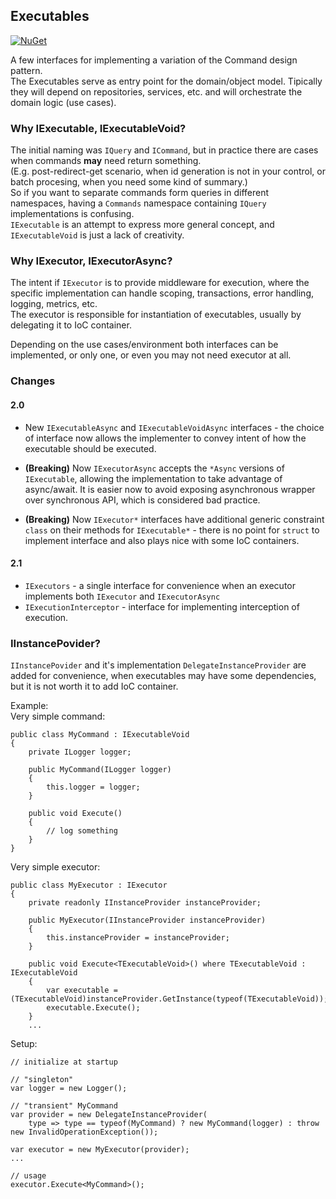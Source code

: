 ## Executables  

[![NuGet](https://img.shields.io/nuget/v/M.Executables.svg)](https://www.nuget.org/packages/M.Executables)

A few interfaces for implementing a variation of the Command design pattern.  
The Executables serve as entry point for the domain/object model. Tipically they will depend on repositories, services, etc. and will orchestrate the domain logic (use cases).    

### Why IExecutable, IExecutableVoid?  

The initial naming was `IQuery` and `ICommand`, but in practice there are cases when commands **may** need return something.  
(E.g. post-redirect-get scenario, when id generation is not in your control, or batch procesing, when you need some kind of summary.)  
So if you want to separate commands form queries in different namespaces, having a `Commands` namespace containing `IQuery` implementations is confusing.  
`IExecutable` is an attempt to express more general concept, and `IExecutableVoid` is just a lack of creativity.  

### Why IExecutor, IExecutorAsync?  

The intent if `IExecutor` is to provide middleware for execution, where the specific implementation can handle  scoping, transactions, error handling, logging, metrics, etc.  
The executor is responsible for instantiation of executables, usually by delegating it to IoC container. 
   
Depending on the use cases/environment both interfaces can be implemented, or only one, or even you may not need executor at all.  
  
### Changes  

#### 2.0

- New `IExecutableAsync` and `IExecutableVoidAsync` interfaces - the choice of interface now allows the implementer to convey intent of how the executable should be executed.  

- **(Breaking)** Now `IExecutorAsync` accepts the `*Async` versions of `IExecutable`, allowing the implementation to take advantage of async/await. It is easier now to avoid exposing asynchronous wrapper over synchronous API, which is considered bad practice.  

- **(Breaking)** Now `IExecutor*` interfaces have additional generic constraint `class` on their methods for `IExecutable*` - there is no point for `struct` to implement interface and also plays nice with some IoC containers.
  
#### 2.1  

- `IExecutors` - a single interface for convenience when an executor implements both  `IExecutor` and `IExecutorAsync`  
- `IExecutionInterceptor` - interface for implementing interception of execution.

### IInstancePovider?  

`IInstancePovider` and it's implementation `DelegateInstanceProvider` are added for convenience, when executables may have some dependencies, but it is not worth it to add IoC container.  

Example:  
Very simple command:

    public class MyCommand : IExecutableVoid
    {
        private ILogger logger;

        public MyCommand(ILogger logger)
        {
            this.logger = logger;
        }

        public void Execute()
        {
            // log something
        }
    }  

Very simple executor:

    public class MyExecutor : IExecutor
    {
        private readonly IInstanceProvider instanceProvider;

        public MyExecutor(IInstanceProvider instanceProvider)
        {
            this.instanceProvider = instanceProvider;
        }

        public void Execute<TExecutableVoid>() where TExecutableVoid : IExecutableVoid
        {
            var executable = (TExecutableVoid)instanceProvider.GetInstance(typeof(TExecutableVoid));
            executable.Execute();
        }
		...
       
 
Setup:  

	// initialize at startup
	
	// "singleton"
	var logger = new Logger();
	
	// "transient" MyCommand
	var provider = new DelegateInstanceProvider(
	    type => type == typeof(MyCommand) ? new MyCommand(logger) : throw new InvalidOperationException());
			
	var executor = new MyExecutor(provider);
	...
	
	// usage
	executor.Execute<MyCommand>();



